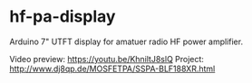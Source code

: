 # hf-pa-display
Arduino 7" UTFT display for amatuer radio HF power amplifier. 

Video preview: https://youtu.be/KhniltJ8slQ
Project: http://www.dj8qp.de/MOSFETPA/SSPA-BLF188XR.html
